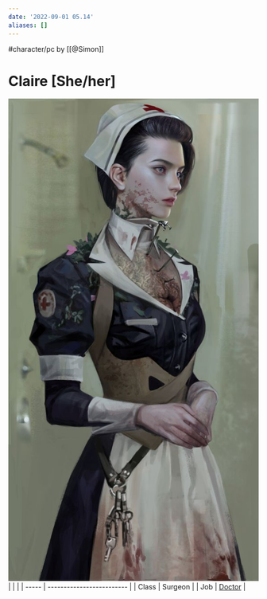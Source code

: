 ```yaml
---
date: '2022-09-01 05.14'
aliases: []
---
```


#character/pc by [[@Simon]]
# Claire [She/her]
![](_attachments/claire.png)
|       |                           |
| ----- | ------------------------- |
| Class | Surgeon                   | 
| Job   | [Doctor](Doctor.md) |

